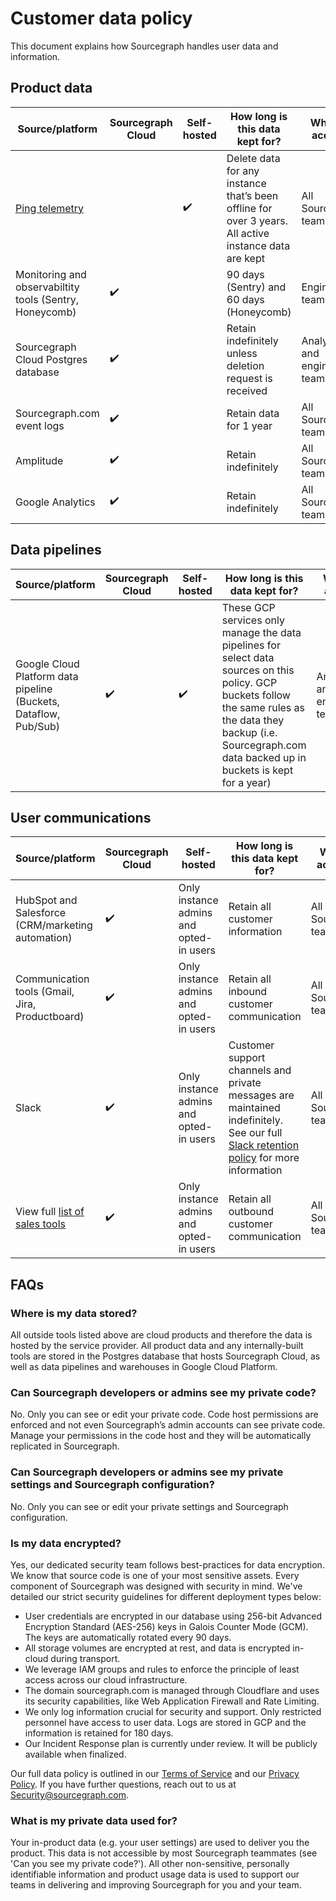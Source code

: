 # Customer data policy

This document explains how Sourcegraph handles user data and information.

## Product data

| Source/platform | Sourcegraph Cloud | Self-hosted | How long is this data kept for? | Who has access? |
|------------------------------------------------------------------|--------------------|--------------------|------------------------------------------------------------------------------------------------------------------------------------------------------------------------------------------------------|-----------------|
| [Ping telemetry](https://docs.sourcegraph.com/admin/pings) | | ✔️ | Delete data for any instance that’s been offline for over 3 years. All active instance data are kept | All Sourcegraph teammates |
| Monitoring and observabiltity tools (Sentry, Honeycomb) | ✔️ | | 90 days (Sentry) and 60 days (Honeycomb) | Engineering teams |
| Sourcegraph Cloud Postgres database | ✔️ | | Retain indefinitely unless deletion request is received | Analytics and engineering teams |
Sourcegraph.com event logs | ✔️ | | Retain data for 1 year | All Sourcegraph teammates |
| Amplitude | ✔️ | | Retain indefinitely | All Sourcegraph teammates |
| Google Analytics | ✔️ | | Retain indefinitely | All Sourcegraph teammates |

## Data pipelines

| Source/platform | Sourcegraph Cloud | Self-hosted | How long is this data kept for? | Who has access? |
|------------------------------------------------------------------|--------------------|--------------------|------------------------------------------------------------------------------------------------------------------------------------------------------------------------------------------------------|-----------------|
| Google Cloud Platform data pipeline (Buckets, Dataflow, Pub/Sub) | ✔️ | ✔️ | These GCP services only manage the data pipelines for select data sources on this policy. GCP buckets follow the same rules as the data they backup (i.e. Sourcegraph.com data backed up in buckets is kept for a year) | Analytics and engineering teams |


## User communications

| Source/platform | Sourcegraph Cloud | Self-hosted | How long is this data kept for? | Who can access it? |
|---------------------------------------------------|--------------------|---------------------|------------------------------------------------------------------------------------------------------|--------------------|
| HubSpot and Salesforce (CRM/marketing automation) | ✔️ | Only instance admins and opted-in users | Retain all customer information | All Sourcegraph teammates |
| Communication tools (Gmail, Jira, Productboard) | ✔️ | Only instance admins and opted-in users | Retain all inbound customer communication | All Sourcegraph teammates |
| Slack | ✔️ | Only instance admins and opted-in users | Customer support channels and private messages are maintained indefinitely. See our full [Slack retention policy](../../communication/team_chat.md#retention) for more information | All Sourcegraph teammates |
| View full [list of sales tools](../../sales/onboarding/index.md#getting-started) | ✔️ | Only instance admins and opted-in users | Retain all outbound customer communication | All Sourcegraph teammates |

## FAQs

### Where is my data stored?

All outside tools listed above are cloud products and therefore the data is hosted by the service provider. All product data and any internally-built tools are stored in the Postgres database that hosts Sourcegraph Cloud, as well as data pipelines and warehouses in Google Cloud Platform.

### Can Sourcegraph developers or admins see my private code?

No. Only you can see or edit your private code. Code host permissions are enforced and not even Sourcegraph’s admin accounts can see private code. Manage your permissions in the code host and they will be automatically replicated in Sourcegraph.

### Can Sourcegraph developers or admins see my private settings and Sourcegraph configuration?

No. Only you can see or edit your private settings and Sourcegraph configuration.

### Is my data encrypted?

Yes, our dedicated security team follows best-practices for data encryption. We know that source code is one of your most sensitive assets. Every component of Sourcegraph was designed with security in mind. We've detailed our strict security guidelines for different deployment types below:

- User credentials are encrypted in our database using 256-bit Advanced Encryption Standard (AES-256) keys in Galois Counter Mode (GCM). The keys are automatically rotated every 90 days.
- All storage volumes are encrypted at rest, and data is encrypted in-cloud during transport.
- We leverage IAM groups and rules to enforce the principle of least access across our cloud infrastructure.
- The domain sourcegraph.com is managed through Cloudflare and uses its security capabilities, like Web Application Firewall and Rate Limiting.
- We only log information crucial for security and support. Only restricted personnel have access to user data. Logs are stored in GCP and the information is retained for 180 days.
- Our Incident Response plan is currently under review. It will be publicly available when finalized.

Our full data policy is outlined in our [Terms of Service](https://about.sourcegraph.com/terms-dotcom) and our [Privacy Policy](https://about.sourcegraph.com/privacy/). If you have further questions, reach out to us at Security@sourcegraph.com.

### What is my private data used for?

Your in-product data (e.g. your user settings) are used to deliver you the product. This data is not accessible by most Sourcegraph teammates (see 'Can you see my private code?'). All other non-sensitive, personally identifiable information and product usage data is used to support our teams in delivering and improving Sourcegraph for you and your team.
